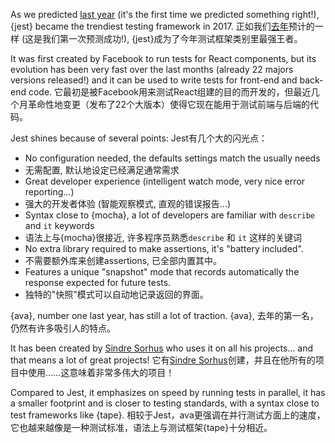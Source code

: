 As we predicted [last year](/2016/en#test-framework) (it's the first time we predicted something right!), {jest} became the trendiest testing framework in 2017.
正如我们[去年](/2016/en#test-framework)预计的一样 (这是我们第一次预测成功!), {jest}成为了今年测试框架类别里最强王者。

It was first created by Facebook to run tests for React components, but its evolution has been very fast over the last months (already 22 majors versions released!) and it can be used to write tests for front-end and back-end code.
它最初是被Facebook用来测试React组建的目的而开发的，但最近几个月革命性地变更（发布了22个大版本）使得它现在能用于测试前端与后端的代码。

Jest shines because of several points:
Jest有几个大的闪光点：

* No configuration needed, the defaults settings match the usually needs
* 无需配置, 默认地设定已经满足通常需求
* Great developer experience (intelligent watch mode, very nice error reporting...)
* 强大的开发者体验 (智能观察模式, 直观的错误报告...)
* Syntax close to {mocha}, a lot of developers are familiar with `describe` and `it` keywords
* 语法上与{mocha}很接近, 许多程序员熟悉`describe` 和 `it` 这样的关键词
* No extra library required to make assertions, it's "battery included".
* 不需要额外库来创建assertions, 已全部内置其中。
* Features a unique "snapshot" mode that records automatically the response expected for future tests.
* 独特的"快照"模式可以自动地记录返回的界面。

{ava}, number one last year, has still a lot of traction.
{ava}, 去年的第一名，仍然有许多吸引人的特点。

It has been created by [Sindre Sorhus](https://github.com/sindresorhus) who uses it on all his projects... and that means a lot of great projects!
它有[Sindre Sorhus](https://github.com/sindresorhus)创建，并且在他所有的项目中使用……这意味着非常多伟大的项目！

Compared to Jest, it emphasizes on speed by running tests in parallel, it has a smaller footprint and is closer to testing standards, with a syntax close to test frameworks like {tape}.
相较于Jest，ava更强调在并行测试方面上的速度，它也越来越像是一种测试标准，语法上与测试框架{tape}十分相近。
